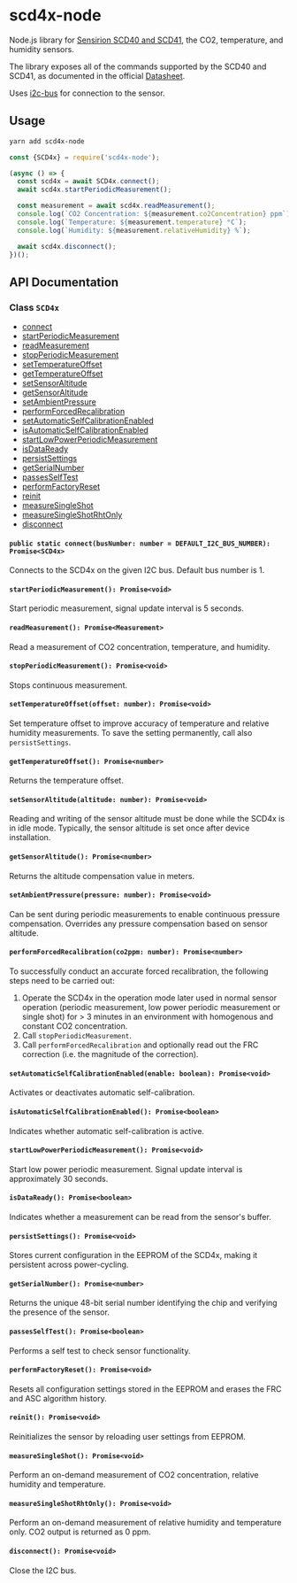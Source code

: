 # scd4x-node

Node.js library for [Sensirion SCD40 and SCD41](https://www.sensirion.com/en/environmental-sensors/carbon-dioxide-sensors/carbon-dioxide-sensor-scd4x/), the CO2, temperature, and humidity sensors.

The library exposes all of the commands supported by the SCD40 and SCD41, as documented in the official [Datasheet](https://www.sensirion.com/fileadmin/user_upload/customers/sensirion/Dokumente/9.5_CO2/Sensirion_CO2_Sensors_SCD4x_Datasheet.pdf).

Uses [i2c-bus](https://github.com/fivdi/i2c-bus) for connection to the sensor.

## Usage

```bash
yarn add scd4x-node
```

```javascript
const {SCD4x} = require('scd4x-node');

(async () => {
  const scd4x = await SCD4x.connect();
  await scd4x.startPeriodicMeasurement();

  const measurement = await scd4x.readMeasurement();
  console.log(`CO2 Concentration: ${measurement.co2Concentration} ppm`);
  console.log(`Temperature: ${measurement.temperature} °C`);
  console.log(`Humidity: ${measurement.relativeHumidity} %`);

  await scd4x.disconnect();
})();
```

## API Documentation

### Class `SCD4x`

<!-- API DOC -->
* [connect](#connect)
* [startPeriodicMeasurement](#startPeriodicMeasurement)
* [readMeasurement](#readMeasurement)
* [stopPeriodicMeasurement](#stopPeriodicMeasurement)
* [setTemperatureOffset](#setTemperatureOffset)
* [getTemperatureOffset](#getTemperatureOffset)
* [setSensorAltitude](#setSensorAltitude)
* [getSensorAltitude](#getSensorAltitude)
* [setAmbientPressure](#setAmbientPressure)
* [performForcedRecalibration](#performForcedRecalibration)
* [setAutomaticSelfCalibrationEnabled](#setAutomaticSelfCalibrationEnabled)
* [isAutomaticSelfCalibrationEnabled](#isAutomaticSelfCalibrationEnabled)
* [startLowPowerPeriodicMeasurement](#startLowPowerPeriodicMeasurement)
* [isDataReady](#isDataReady)
* [persistSettings](#persistSettings)
* [getSerialNumber](#getSerialNumber)
* [passesSelfTest](#passesSelfTest)
* [performFactoryReset](#performFactoryReset)
* [reinit](#reinit)
* [measureSingleShot](#measureSingleShot)
* [measureSingleShotRhtOnly](#measureSingleShotRhtOnly)
* [disconnect](#disconnect)


<a name="connect"></a>
#### `public static connect(busNumber: number = DEFAULT_I2C_BUS_NUMBER): Promise<SCD4x>`

Connects to the SCD4x on the given I2C bus.
Default bus number is 1.

<a name="startPeriodicMeasurement"></a>
#### `startPeriodicMeasurement(): Promise<void>`

Start periodic measurement, signal update interval is 5 seconds.

<a name="readMeasurement"></a>
#### `readMeasurement(): Promise<Measurement>`

Read a measurement of CO2 concentration, temperature, and humidity.

<a name="stopPeriodicMeasurement"></a>
#### `stopPeriodicMeasurement(): Promise<void>`

Stops continuous measurement.

<a name="setTemperatureOffset"></a>
#### `setTemperatureOffset(offset: number): Promise<void>`

Set temperature offset to improve accuracy of temperature and relative humidity measurements.
To save the setting permanently, call also `persistSettings`.

<a name="getTemperatureOffset"></a>
#### `getTemperatureOffset(): Promise<number>`

Returns the temperature offset.

<a name="setSensorAltitude"></a>
#### `setSensorAltitude(altitude: number): Promise<void>`

Reading and writing of the sensor altitude must be done while the SCD4x is in idle mode.
Typically, the sensor altitude is set once after device installation.

<a name="getSensorAltitude"></a>
#### `getSensorAltitude(): Promise<number>`

Returns the altitude compensation value in meters.

<a name="setAmbientPressure"></a>
#### `setAmbientPressure(pressure: number): Promise<void>`

Can be sent during periodic measurements to enable continuous pressure compensation.
Overrides any pressure compensation based on sensor altitude.

<a name="performForcedRecalibration"></a>
#### `performForcedRecalibration(co2ppm: number): Promise<number>`

To successfully conduct an accurate forced recalibration, the following steps need to be carried out:
1. Operate the SCD4x in the operation mode later used in normal sensor operation (periodic measurement,
low power periodic measurement or single shot) for > 3 minutes in an environment with homogenous and
constant CO2 concentration.
2. Call `stopPeriodicMeasurement`.
3. Call `performForcedRecalibration` and optionally read out the FRC correction (i.e. the magnitude of
the correction).

<a name="setAutomaticSelfCalibrationEnabled"></a>
#### `setAutomaticSelfCalibrationEnabled(enable: boolean): Promise<void>`

Activates or deactivates automatic self-calibration.

<a name="isAutomaticSelfCalibrationEnabled"></a>
#### `isAutomaticSelfCalibrationEnabled(): Promise<boolean>`

Indicates whether automatic self-calibration is active.

<a name="startLowPowerPeriodicMeasurement"></a>
#### `startLowPowerPeriodicMeasurement(): Promise<void>`

Start low power periodic measurement.
Signal update interval is approximately 30 seconds.

<a name="isDataReady"></a>
#### `isDataReady(): Promise<boolean>`

Indicates whether a measurement can be read from the sensor's buffer.

<a name="persistSettings"></a>
#### `persistSettings(): Promise<void>`

Stores current configuration in the EEPROM of the SCD4x, making it persistent across power-cycling.

<a name="getSerialNumber"></a>
#### `getSerialNumber(): Promise<number>`

Returns the unique 48-bit serial number identifying the chip and verifying the presence of the sensor.

<a name="passesSelfTest"></a>
#### `passesSelfTest(): Promise<boolean>`

Performs a self test to check sensor functionality.

<a name="performFactoryReset"></a>
#### `performFactoryReset(): Promise<void>`

Resets all configuration settings stored in the EEPROM and erases the FRC and ASC algorithm history.

<a name="reinit"></a>
#### `reinit(): Promise<void>`

Reinitializes the sensor by reloading user settings from EEPROM.

<a name="measureSingleShot"></a>
#### `measureSingleShot(): Promise<void>`

Perform an on-demand measurement of CO2 concentration, relative humidity and temperature.

<a name="measureSingleShotRhtOnly"></a>
#### `measureSingleShotRhtOnly(): Promise<void>`

Perform an on-demand measurement of relative humidity and temperature only.
CO2 output is returned as 0 ppm.

<a name="disconnect"></a>
#### `disconnect(): Promise<void>`

Close the I2C bus.

<!-- END API DOC -->
